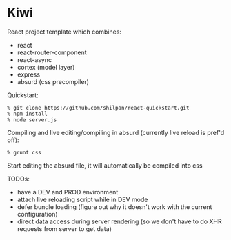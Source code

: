 # Kiwi

React project template which combines:

  * react
  * react-router-component
  * react-async
  * cortex (model layer)
  * express
  * absurd (css precompiler)


Quickstart:

    % git clone https://github.com/shilpan/react-quickstart.git
    % npm install
    % node server.js

Compiling and live editing/compiling in absurd (currently live reload is pref'd off):

    % grunt css
Start editing the absurd file, it will automatically be compiled into css

TODOs:

  * have a DEV and PROD environment
  * attach live reloading script while in DEV mode
  * defer bundle loading (figure out why it doesn't work with the current configuration)
  * direct data access during server rendering (so we don't have to do XHR requests from server to get data)
